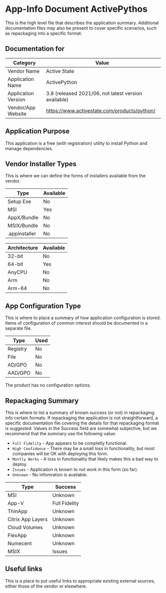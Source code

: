 # App-Info Document ActivePythos

This is the high level file that describes the application summary.  Additional documentation files may also be present to cover specific scenarios, such as repackaging into a specific format. 

## Documentation for

| Category | Value |
|-----|-------------------------------------------------------|
| Vendor Name | Active State |
| Application Name| ActivePython |
| Application Version | 3.8 (released 2021/06, not latest version available)|
| Vendor/App Website| https://www.activestate.com/products/python/ |

## Application Purpose

This application is a free (with registration) utility to install Python and manage dependencies.

## Vendor Installer Types

This is where we can define the forms of installers available from the vendor.

| Type | Available |
|----|----|
| Setup Exe | No |
| MSI | Yes |
| AppX/Bundle | No |
| MSIX/Bundle | No |
| .appinstaller | No |

| Architecture | Available |
|----|----|
| 32-bit | No |
| 64-bit | Yes |
| AnyCPU | No |
| Arm | No |
| Arm-64 | No |

## App Configuration Type

This is where to place a summary of how application configuration is stored.  Items of configuration of common interest should be documented in a separate file.

| Type | Used |
|----|----|
| Registry | No |
| File | No |
| AD/GPO | No |
| AAD/GPO | No |

The product has no configuration options.

## Repackaging Summary

This is where to list a summary of known success (or not) in repackaging info certain formats.  If repackaging the application is not straightforward, a specific documentation file covering the details for that repackaging format is suggested. Values in the Success field are somewhat subjective, but we recommend that the summary use the following value:

* `Full Fidelity` - App appears to be completly functional.
* `High Confidence` - There may be a small loss in functionality, but most companies will be OK with deploying this form.
* `Mostly Works` - A loss in functionality that likely makes this a bad way to deploy.
* `Issues` - Application is known to not work in this form (so far).
* `Unknown` - No infomration is available.

| Type | Success |
|----|----|
| MSI | Unknown |
| App-V | Full Fidelity |
| ThinApp | Unknown |
| Citrix App Layers | Unknown |
| Cloud Volumes | Unknown |
| FlexApp | Unknown |
| Numecent | Unknown |
| MSIX | Issues |

## Useful links
This is a place to put useful links to appropriate existing external sources, either those of the vendor or elsewhere.
